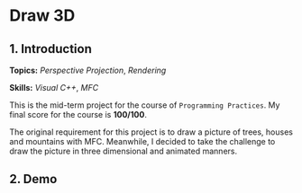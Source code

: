 # Draw 3D

## 1. Introduction

**Topics:** _Perspective Projection_, _Rendering_

**Skills:** _Visual C++_, _MFC_

This is the mid-term project for the course of `Programming Practices`. My final score for the course is **100/100**.

The original requirement for this project is to draw a picture of trees, houses and mountains with MFC. Meanwhile, I decided to take the challenge to draw the picture in three dimensional and animated manners.

## 2. Demo
